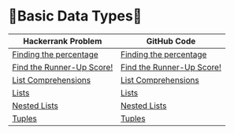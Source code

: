 # :rocket:Basic Data Types:rocket:

| Hackerrank Problem | GitHub Code |
| -|- |
|  [Finding the percentage](https://www.hackerrank.com/challenges/finding-the-percentage/problem) | [Finding the percentage](https://github.com/soaibsafi/Competitive-programming/blob/master/HakerRank/Python/Finding%20the%20percentage.py) |
| [Find the Runner-Up Score!](https://www.hackerrank.com/challenges/find-second-maximum-number-in-a-list/problem) | [Find the Runner-Up Score!](https://github.com/soaibsafi/Competitive-programming/blob/master/HakerRank/Python/Runner-Up%20Score.py) |
| [List Comprehensions](https://www.hackerrank.com/challenges/list-comprehensions/problem) | [List Comprehensions](https://github.com/soaibsafi/Competitive-programming/blob/master/HakerRank/Python/List%20Comprehensions.py) |
| [Lists](https://www.hackerrank.com/challenges/python-lists/problem) | [Lists](https://github.com/soaibsafi/Competitive-programming/blob/master/HakerRank/Python/Lists.py) |
| [Nested Lists](https://www.hackerrank.com/challenges/nested-list/problem) | [Nested Lists](https://github.com/soaibsafi/Competitive-programming/blob/master/HakerRank/Python/Nested%20Lists.py) |
| [Tuples](https://www.hackerrank.com/challenges/python-tuples/problem) | [Tuples](https://github.com/soaibsafi/Competitive-programming/blob/master/HakerRank/Python/Tuples.py) |